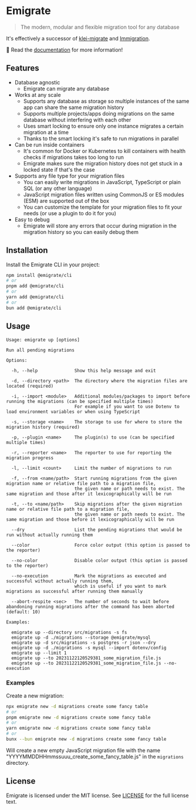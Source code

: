 # Emigrate

> The modern, modular and flexible migration tool for any database

It's effectively a successor of [klei-migrate](https://www.npmjs.com/package/klei-migrate) and [Immigration](https://www.npmjs.com/package/immigration).

📖 Read the [documentation](https://emigrate.dev) for more information!

## Features

- Database agnostic
  - Emigrate can migrate any database
- Works at any scale
  - Supports any database as storage so multiple instances of the same app can share the same migration history
  - Supports multiple projects/apps doing migrations on the same database without interfering with each other
  - Uses smart locking to ensure only one instance migrates a certain migration at a time
  - Thanks to the smart locking it's safe to run migrations in parallel
- Can be run inside containers
  - It's common for Docker or Kubernetes to kill containers with health checks if migrations takes too long to run
  - Emigrate makes sure the migration history does not get stuck in a locked state if that's the case
- Supports any file type for your migration files
  - You can easily write migrations in JavaScript, TypeScript or plain SQL (or any other language)
  - JavaScript migration files written using CommonJS or ES modules (ESM) are supported out of the box
  - You can customize the template for your migration files to fit your needs (or use a plugin to do it for you)
- Easy to debug
  - Emigrate will store any errors that occur during migration in the migration history so you can easily debug them

## Installation

Install the Emigrate CLI in your project:

```bash
npm install @emigrate/cli
# or
pnpm add @emigrate/cli
# or
yarn add @emigrate/cli
# or
bun add @emigrate/cli
```

## Usage

```text
Usage: emigrate up [options]

Run all pending migrations

Options:

  -h, --help              Show this help message and exit

  -d, --directory <path>  The directory where the migration files are located (required)

  -i, --import <module>   Additional modules/packages to import before running the migrations (can be specified multiple times)
                          For example if you want to use Dotenv to load environment variables or when using TypeScript

  -s, --storage <name>    The storage to use for where to store the migration history (required)

  -p, --plugin <name>     The plugin(s) to use (can be specified multiple times)

  -r, --reporter <name>   The reporter to use for reporting the migration progress

  -l, --limit <count>     Limit the number of migrations to run

  -f, --from <name/path>  Start running migrations from the given migration name or relative file path to a migration file,
                          the given name or path needs to exist. The same migration and those after it lexicographically will be run

  -t, --to <name/path>    Skip migrations after the given migration name or relative file path to a migration file,
                          the given name or path needs to exist. The same migration and those before it lexicographically will be run

  --dry                   List the pending migrations that would be run without actually running them

  --color                 Force color output (this option is passed to the reporter)

  --no-color              Disable color output (this option is passed to the reporter)

  --no-execution          Mark the migrations as executed and successful without actually running them,
                          which is useful if you want to mark migrations as successful after running them manually

  --abort-respite <sec>   The number of seconds to wait before abandoning running migrations after the command has been aborted (default: 10)

Examples:

  emigrate up --directory src/migrations -s fs
  emigrate up -d ./migrations --storage @emigrate/mysql
  emigrate up -d src/migrations -s postgres -r json --dry
  emigrate up -d ./migrations -s mysql --import dotenv/config
  emigrate up --limit 1
  emigrate up --to 20231122120529381_some_migration_file.js
  emigrate up --to 20231122120529381_some_migration_file.js --no-execution
```

### Examples

Create a new migration:

```bash
npx emigrate new -d migrations create some fancy table
# or
pnpm emigrate new -d migrations create some fancy table
# or
yarn emigrate new -d migrations create some fancy table
# or
bunx --bun emigrate new -d migrations create some fancy table
```

Will create a new empty JavaScript migration file with the name "YYYYMMDDHHmmssuuu_create_some_fancy_table.js" in the `migrations` directory.

## License

Emigrate is licensed under the MIT license. See [LICENSE](LICENSE) for the full license text.
